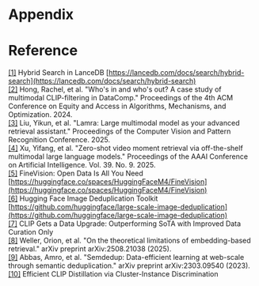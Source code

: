 # Appendix

# Reference

[\[1\]](https://lancedb.com/docs/search/hybrid-search) Hybrid Search in LanceDB [https://lancedb.com/docs/search/hybrid-search](https://lancedb.com/docs/search/hybrid-search)  
[\[2\]](https://scholar.google.com/scholar_lookup?arxiv_id=2405.08209#d=gs_cit&t=1759805469248&u=%2Fscholar%3Fq%3Dinfo%3A8CHtZYpXH44J%3Ascholar.google.com%2F%26output%3Dcite%26scirp%3D0%26hl%3Den) Hong, Rachel, et al. "Who's in and who's out? A case study of multimodal CLIP-filtering in DataComp." Proceedings of the 4th ACM Conference on Equity and Access in Algorithms, Mechanisms, and Optimization. 2024\.  
[\[3\]](https://openaccess.thecvf.com/content/CVPR2025/html/Liu_LamRA_Large_Multimodal_Model_as_Your_Advanced_Retrieval_Assistant_CVPR_2025_paper.html) Liu, Yikun, et al. "Lamra: Large multimodal model as your advanced retrieval assistant." Proceedings of the Computer Vision and Pattern Recognition Conference. 2025\.  
[\[4\]](https://arxiv.org/abs/2501.07972) Xu, Yifang, et al. "Zero-shot video moment retrieval via off-the-shelf multimodal large language models." Proceedings of the AAAI Conference on Artificial Intelligence. Vol. 39\. No. 9\. 2025\.  
[\[5\]](https://huggingface.co/spaces/HuggingFaceM4/FineVision) FineVision: Open Data Is All You Need [https://huggingface.co/spaces/HuggingFaceM4/FineVision](https://huggingface.co/spaces/HuggingFaceM4/FineVision)  
[\[6\]](https://github.com/huggingface/large-scale-image-deduplication) Hugging Face Image Deduplication Toolkit [https://github.com/huggingface/large-scale-image-deduplication](https://github.com/huggingface/large-scale-image-deduplication)  
[\[7\]](https://www.datologyai.com/blog/multimodal-plus-blogpost) CLIP Gets a Data Upgrade: Outperforming SoTA with Improved Data Curation Only  
[\[8\]](https://scholar.google.com/scholar_lookup?arxiv_id=2508.21038) Weller, Orion, et al. "On the theoretical limitations of embedding-based retrieval." arXiv preprint arXiv:2508.21038 (2025).  
[\[9\]](https://scholar.google.com/scholar_lookup?arxiv_id=2303.09540) Abbas, Amro, et al. "Semdedup: Data-efficient learning at web-scale through semantic deduplication." arXiv preprint arXiv:2303.09540 (2023).  
[\[10\]](https://www.researchgate.net/publication/390718175_CLIP-CID_Efficient_CLIP_Distillation_via_Cluster-Instance_Discrimination)  Efficient CLIP Distillation via Cluster-Instance Discrimination 

### 

